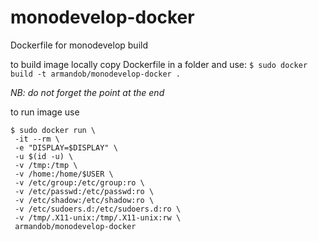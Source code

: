 # monodevelop-docker
Dockerfile for monodevelop build


to build image locally copy Dockerfile in a folder and use: 
```$ sudo docker build -t armandob/monodevelop-docker . ```

_NB: do not forget the point at the end_


to run image use
```
$ sudo docker run \
 -it --rm \
 -e "DISPLAY=$DISPLAY" \
 -u $(id -u) \
 -v /tmp:/tmp \
 -v /home:/home/$USER \
 -v /etc/group:/etc/group:ro \
 -v /etc/passwd:/etc/passwd:ro \
 -v /etc/shadow:/etc/shadow:ro \
 -v /etc/sudoers.d:/etc/sudoers.d:ro \
 -v /tmp/.X11-unix:/tmp/.X11-unix:rw \
 armandob/monodevelop-docker

```

